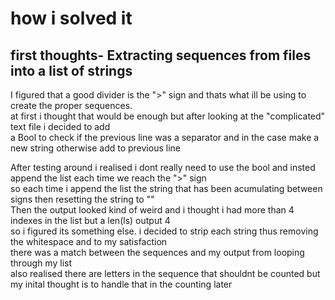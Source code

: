 # how i solved it

## first thoughts- Extracting sequences from files into a list of strings 
I figured that a good divider is the ">" sign and thats what ill be using to create the proper sequences.<br>
at first i thought that would be enough but after looking at the "complicated" text file i decided to add<br>
a Bool to check if the previous line was a separator and in the case make a new string otherwise add to previous line<br>

After testing around i realised i dont really need to use the bool and insted append the list each time we reach the ">" sign <br>
so each time i append the list the string that has been acumulating between signs then resetting the string to ""<br>
Then the output looked kind of weird and i thought i had more than 4 indexes in the list but a len(ls) output 4 <br>
so i figured its something else. i decided to strip each string thus removing the whitespace and to my satisfaction <br>
there was a match between the sequences and my output from  looping through my list <br>
also realised there are letters in the sequence that shouldnt be counted but my inital thought is to handle that in the counting later <br>



